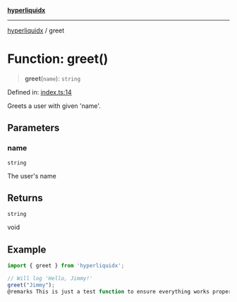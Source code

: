 [**hyperliquidx**](../README.md)

***

[hyperliquidx](../globals.md) / greet

# Function: greet()

> **greet**(`name`): `string`

Defined in: [index.ts:14](https://github.com/baxelson12/hyperliquidx/blob/65a58e12a5e987cd04394dd12ca22b375f09a749/src/index.ts#L14)

Greets a user with given 'name'.

## Parameters

### name

`string`

The user's name

## Returns

`string`

void

## Example

```typescript
import { greet } from 'hyperliquidx';

// Will log 'Hello, Jimmy!'
greet("Jimmy");
@remarks This is just a test function to ensure everything works properly.
